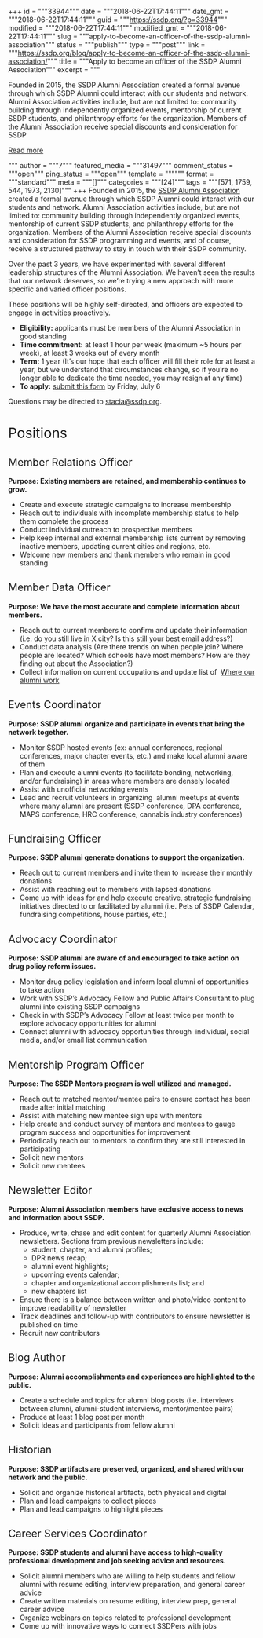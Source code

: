 +++
id = """33944"""
date = """2018-06-22T17:44:11"""
date_gmt = """2018-06-22T17:44:11"""
guid = """https://ssdp.org/?p=33944"""
modified = """2018-06-22T17:44:11"""
modified_gmt = """2018-06-22T17:44:11"""
slug = """apply-to-become-an-officer-of-the-ssdp-alumni-association"""
status = """publish"""
type = """post"""
link = """https://ssdp.org/blog/apply-to-become-an-officer-of-the-ssdp-alumni-association/"""
title = """Apply to become an officer of the SSDP Alumni Association"""
excerpt = """<p>Founded in 2015, the SSDP Alumni Association created a formal avenue through which SSDP Alumni could interact with our students and network. Alumni Association activities include, but are not limited to: community building through independently organized events, mentorship of current SSDP students, and philanthropy efforts for the organization. Members of the Alumni Association receive special discounts and consideration for SSDP</p>
<div class="h10"></div>
<p><a class="more-link2 flat" href="https://ssdp.org/blog/apply-to-become-an-officer-of-the-ssdp-alumni-association/">Read more</a></p>
"""
author = """7"""
featured_media = """31497"""
comment_status = """open"""
ping_status = """open"""
template = """"""
format = """standard"""
meta = """[]"""
categories = """[24]"""
tags = """[571, 1759, 544, 1973, 2130]"""
+++
<span style="font-weight: 400;">Founded in 2015, the </span><a href="http://ssdp.org/alumni"><span style="font-weight: 400;">SSDP Alumni Association</span></a><span style="font-weight: 400;"> created a formal avenue through which SSDP Alumni could interact with our students and network. Alumni Association activities include, but are not limited to: community building through independently organized events, mentorship of current SSDP students, and philanthropy efforts for the organization. Members of the Alumni Association receive special discounts and consideration for SSDP programming and events, and of course, receive a structured pathway to stay in touch with their SSDP community.</span>

<span style="font-weight: 400;">Over the past 3 years, we have experimented with several different leadership structures of the Alumni Association. We haven’t seen the results that our network deserves, so we’re trying a new approach with more specific and varied officer positions. </span>

<span style="font-weight: 400;">These positions will be highly self-directed, and officers are expected to engage in activities proactively. </span>
<ul>
 	<li style="font-weight: 400;"><b>Eligibility: </b><span style="font-weight: 400;">applicants must be members of the Alumni Association in good standing</span></li>
 	<li style="font-weight: 400;"><b>Time commitment:</b><span style="font-weight: 400;"> at least 1 hour per week (maximum ~5 hours per week), at least 3 weeks out of every month</span></li>
 	<li style="font-weight: 400;"><b>Term:</b><span style="font-weight: 400;"> 1 year (It’s our hope that each officer will fill their role for at least a year, but we understand that circumstances change, so if you’re no longer able to dedicate the time needed, you may resign at any time)</span></li>
 	<li style="font-weight: 400;"><b>To apply:</b> <a href="https://docs.google.com/forms/d/e/1FAIpQLSe6Vwk1BSyGmKDhXtSZ3Jo2RnAajpmpK6CkKNrLNnbrGqsNpQ/viewform"><span style="font-weight: 400;">submit this form</span></a><span style="font-weight: 400;"> by Friday, July 6</span></li>
</ul>
<span style="font-weight: 400;">Questions may be directed to </span><a href="mailto:stacia@ssdp.org"><span style="font-weight: 400;">stacia@ssdp.org</span></a><span style="font-weight: 400;">. </span>
<h1><span style="font-weight: 400;">Positions</span></h1>
<h2><span style="font-weight: 400;">Member Relations Officer</span></h2>
<b>Purpose: Existing members are retained, and membership continues to grow. </b>
<ul>
 	<li style="font-weight: 400;"><span style="font-weight: 400;">Create and execute strategic campaigns to increase membership</span></li>
 	<li style="font-weight: 400;"><span style="font-weight: 400;">Reach out to individuals with incomplete membership status to help them complete the process</span></li>
 	<li style="font-weight: 400;"><span style="font-weight: 400;">Conduct individual outreach to prospective members</span></li>
 	<li style="font-weight: 400;"><span style="font-weight: 400;">Help keep internal and external membership lists current by removing inactive members, updating current cities and regions, etc. </span></li>
 	<li style="font-weight: 400;"><span style="font-weight: 400;">Welcome new members and thank members who remain in good standing</span></li>
</ul>
<h2><span style="font-weight: 400;">Member Data Officer</span></h2>
<b>Purpose: We have the most accurate and complete information about members.</b>
<ul>
 	<li style="font-weight: 400;"><span style="font-weight: 400;">Reach out to current members to confirm and update their information (i.e. do you still live in X city? Is this still your best email address?)</span></li>
 	<li style="font-weight: 400;"><span style="font-weight: 400;">Conduct data analysis (Are there trends on when people join? Where people are located? Which schools have most members? How are they finding out about the Association?)</span></li>
 	<li style="font-weight: 400;"><span style="font-weight: 400;">Collect information on current occupations and update list of  </span><a href="https://ssdp.org/alumni/where-our-alumni-work/"><span style="font-weight: 400;">Where our alumni work</span></a></li>
</ul>
<h2><span style="font-weight: 400;">Events Coordinator </span></h2>
<b>Purpose: SSDP alumni organize and participate in events that bring the network together.</b>
<ul>
 	<li style="font-weight: 400;"><span style="font-weight: 400;">Monitor SSDP hosted events (ex: annual conferences, regional conferences, major chapter events, etc.) and make local alumni aware of them</span></li>
 	<li style="font-weight: 400;"><span style="font-weight: 400;">Plan and execute alumni events (to facilitate bonding, networking, and/or fundraising) in areas where members are densely located</span></li>
 	<li style="font-weight: 400;"><span style="font-weight: 400;">Assist with unofficial networking events</span></li>
 	<li style="font-weight: 400;"><span style="font-weight: 400;">Lead and recruit volunteers in organizing  alumni meetups at events where many alumni are present (SSDP conference, DPA conference, MAPS conference, HRC conference, cannabis industry conferences)</span></li>
</ul>
<h2><span style="font-weight: 400;">Fundraising Officer </span></h2>
<b>Purpose: SSDP alumni generate donations to support the organization. </b>
<ul>
 	<li style="font-weight: 400;"><span style="font-weight: 400;">Reach out to current members and invite them to increase their monthly donations</span></li>
 	<li style="font-weight: 400;"><span style="font-weight: 400;">Assist with reaching out to members with lapsed donations</span></li>
 	<li style="font-weight: 400;"><span style="font-weight: 400;">Come up with ideas for and help execute creative, strategic fundraising initiatives directed to or facilitated by alumni (i.e. Pets of SSDP Calendar, fundraising competitions, house parties, etc.)</span></li>
</ul>
<h2><span style="font-weight: 400;">Advocacy Coordinator </span></h2>
<b>Purpose: SSDP alumni are aware of and encouraged to take action on drug policy reform issues. </b>
<ul>
 	<li style="font-weight: 400;"><span style="font-weight: 400;">Monitor drug policy legislation and inform local alumni of opportunities to take action</span></li>
 	<li style="font-weight: 400;"><span style="font-weight: 400;">Work with SSDP’s Advocacy Fellow and Public Affairs Consultant to plug alumni into existing SSDP campaigns</span></li>
 	<li style="font-weight: 400;"><span style="font-weight: 400;">Check in with SSDP’s Advocacy Fellow at least twice per month to explore advocacy opportunities for alumni</span></li>
 	<li style="font-weight: 400;"><span style="font-weight: 400;">Connect alumni with advocacy opportunities through  individual, social media, and/or email list communication</span></li>
</ul>
<h2><span style="font-weight: 400;">Mentorship Program Officer</span></h2>
<b>Purpose: The SSDP Mentors program is well utilized and managed. </b>
<ul>
 	<li style="font-weight: 400;"><span style="font-weight: 400;">Reach out to matched mentor/mentee pairs to ensure contact has been made after initial matching</span></li>
 	<li style="font-weight: 400;"><span style="font-weight: 400;">Assist with matching new mentee sign ups with mentors</span></li>
 	<li style="font-weight: 400;"><span style="font-weight: 400;">Help create and conduct survey of mentors and mentees to gauge program success and opportunities for improvement</span></li>
 	<li style="font-weight: 400;"><span style="font-weight: 400;">Periodically reach out to mentors to confirm they are still interested in participating</span></li>
 	<li style="font-weight: 400;"><span style="font-weight: 400;">Solicit new mentors</span></li>
 	<li style="font-weight: 400;"><span style="font-weight: 400;">Solicit new mentees</span></li>
</ul>
<h2><span style="font-weight: 400;">Newsletter Editor</span></h2>
<b>Purpose: Alumni Association members have exclusive access to news and information about SSDP.</b>
<ul>
 	<li style="font-weight: 400;"><span style="font-weight: 400;">Produce, write, chase and edit content for quarterly Alumni Association newsletters. Sections from previous newsletters include: </span>
<ul>
 	<li style="font-weight: 400;"><span style="font-weight: 400;">student, chapter, and alumni profiles; </span></li>
 	<li style="font-weight: 400;"><span style="font-weight: 400;">DPR news recap; </span></li>
 	<li style="font-weight: 400;"><span style="font-weight: 400;">alumni event highlights; </span></li>
 	<li style="font-weight: 400;"><span style="font-weight: 400;">upcoming events calendar; </span></li>
 	<li style="font-weight: 400;"><span style="font-weight: 400;">chapter and organizational accomplishments list; and</span></li>
 	<li style="font-weight: 400;"><span style="font-weight: 400;">new chapters list</span></li>
</ul>
</li>
 	<li style="font-weight: 400;"><span style="font-weight: 400;">Ensure there is a balance between written and photo/video content to improve readability of newsletter</span></li>
 	<li style="font-weight: 400;"><span style="font-weight: 400;">Track deadlines and follow-up with contributors to ensure newsletter is published on time</span></li>
 	<li style="font-weight: 400;"><span style="font-weight: 400;">Recruit new contributors</span></li>
</ul>
<h2><span style="font-weight: 400;">Blog Author</span></h2>
<b>Purpose: Alumni accomplishments and experiences are highlighted to the public.</b>
<ul>
 	<li style="font-weight: 400;"><span style="font-weight: 400;">Create a schedule and topics for alumni blog posts (i.e. interviews between alumni, alumni-student interviews, mentor/mentee pairs)</span></li>
 	<li style="font-weight: 400;"><span style="font-weight: 400;">Produce at least 1 blog post per month</span></li>
 	<li style="font-weight: 400;"><span style="font-weight: 400;">Solicit ideas and participants from fellow alumni</span></li>
</ul>
<h2><span style="font-weight: 400;">Historian </span></h2>
<b>Purpose: SSDP artifacts are preserved, organized, and shared with our network and the public. </b>
<ul>
 	<li style="font-weight: 400;"><span style="font-weight: 400;">Solicit and organize historical artifacts, both physical and digital </span></li>
 	<li style="font-weight: 400;"><span style="font-weight: 400;">Plan and lead campaigns to collect pieces</span></li>
 	<li style="font-weight: 400;"><span style="font-weight: 400;">Plan and lead campaigns to highlight pieces </span></li>
</ul>
<h2><span style="font-weight: 400;">Career Services Coordinator</span></h2>
<b>Purpose: SSDP students and alumni have access to high-quality professional development and job seeking advice and resources.</b>
<ul>
 	<li style="font-weight: 400;"><span style="font-weight: 400;">Solicit alumni members who are willing to help students and fellow alumni with resume editing, interview preparation, and general career advice</span></li>
 	<li style="font-weight: 400;"><span style="font-weight: 400;">Create written materials on resume editing, interview prep, general career advice</span></li>
 	<li style="font-weight: 400;"><span style="font-weight: 400;">Organize webinars on topics related to professional development</span></li>
 	<li style="font-weight: 400;"><span style="font-weight: 400;">Come up with innovative ways to connect SSDPers with jobs</span></li>
</ul>
